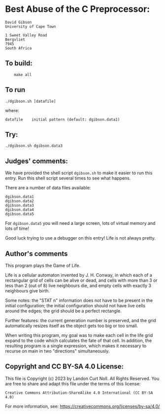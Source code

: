 # Best Abuse of the C Preprocessor:

	David Gibson
	University of Cape Town

	1 Sweet Valley Road
	Bergvliet
	7945
	South Africa

## To build:

        make all

## To run

	./dgibson.sh [datafile]

where:
   

	datafile	initial pattern (default: dgibson.data1)

## Try:


	./dgibson.sh dgibson.data3

## Judges' comments:
    
We have provided the shell script `dgibson.sh` to make it easier
to run this entry.  Run this shell script several times to
see what happens.

There are a number of data files available:

	dgibson.data1
	dgibson.data2
	dgibson.data3
	dgibson.data4
	dgibson.data5

For `dgibson.data5` you will need a large screen, lots of virtual
memory and lots of time!

Good luck trying to use a debugger on this entry!  Life is not
always pretty.

## Author's comments

This program plays the Game of Life.

Life is a cellular automaton invented by J. H. Conway, in which each of
a rectangular grid of cells can be alive or dead, and cells with more
than 3 or less than 2 (out of 8) live neighbours die, and empty cells
with exactly 3 neighbours give birth.

Some notes: the "STAT n" information does not have to be present in the
initial configuration;  the initial configuration should not have live
cells around the edges; the grid should be a perfect rectangle.

Further features: the current generation number is preserved, and the
grid automatically resizes itself as the object gets too big or too
small.

When writing this program, my goal was to make each cell in the life
grid expand to the code which calculates the fate of that cell.  In
addition, the resulting program is a single expression, which makes it
necessary to recurse on main in two "directions" simultaneously.

## Copyright and CC BY-SA 4.0 License:

This file is Copyright (c) 2023 by Landon Curt Noll.  All Rights Reserved.
You are free to share and adapt this file under the terms of this license:

    Creative Commons Attribution-ShareAlike 4.0 International (CC BY-SA 4.0)

For more information, see: https://creativecommons.org/licenses/by-sa/4.0/

